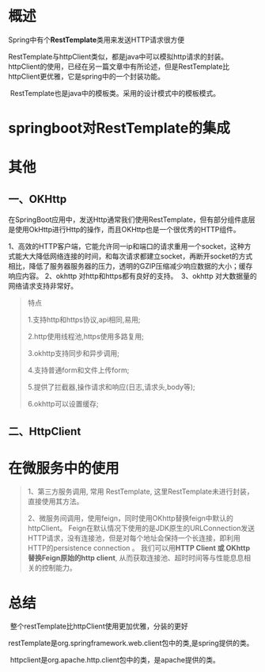 # 概述

​	Spring中有个**RestTemplate**类用来发送HTTP请求很方便    

​	RestTemplate与httpClient类似，都是java中可以模拟http请求的封装。httpClient的使用，已经在另一篇文章中有所论述，但是RestTemplate比httpClient更优雅，它是spring中的一个封装功能。

​    RestTemplate也是java中的模板类。采用的设计模式中的模板模式。



# springboot对RestTemplate的集成





# 其他

## 一、OKHttp

​	在SpringBoot应用中，发送Http通常我们使用RestTemplate，但有部分组件底层是使用OkHttp进行Http的操作，而且OKHttp也是一个很优秀的HTTP组件。

​	1、高效的HTTP客户端，它能允许同一ip和端口的请求重用一个socket，这种方式能大大降低网络连接的时间，和每次请求都建立socket，再断开socket的方式相比，降低了服务器服务器的压力，透明的GZIP压缩减少响应数据的大小；缓存响应内容。
 	2、okhttp 对http和https都有良好的支持。
​	 3、okhttp 对大数据量的网络请求支持非常好。



> 特点
>
> 1.支持http和https协议,api相同,易用; 
>
> 2.http使用线程池,https使用多路复用; 
>
> 3.okhttp支持同步和异步调用; 
>
> 4.支持普通form和文件上传form; 
>
> 5.提供了拦截器,操作请求和响应(日志,请求头,body等); 
>
> 6.okhttp可以设置缓存;

## 二、HttpClient



# 在微服务中的使用

> 1、第三方服务调用, 常用 RestTemplate, 这里RestTemplate未进行封装，直接使用其方法。
>
> 2、微服务间调用，使用feign，同时使用OKhttp替换feign中默认的httpClient。
>  Feign在默认情况下使用的是JDK原生的URLConnection发送HTTP请求，没有连接池，但是对每个地址会保持一个长连接，即利用HTTP的persistence connection 。 我们可以用**HTTP Client 或 OKhttp 替换Feign原始的http client**, 从而获取连接池、超时时间等与性能息息相关的控制能力。

# 总结

​    整个restTemplate比httpClient使用更加优雅，分装的更好

​    restTemplate是org.springframework.web.client包中的类,是spring提供的类。

​    httpclient是org.apache.http.client包中的类，是apache提供的类。